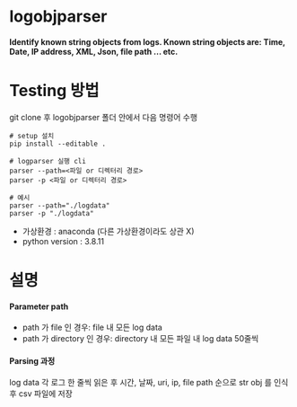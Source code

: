 # logobjparser
#### Identify known string objects from logs. Known string objects are: Time, Date, IP address, XML, Json, file path ... etc.

# Testing 방법

git clone 후 logobjparser 폴더 안에서 다음 명령어 수행
```
# setup 설치
pip install --editable . 

# logparser 실행 cli
parser --path=<파일 or 디렉터리 경로>
parser -p <파일 or 디렉터리 경로>

# 예시
parser --path="./logdata"
parser -p "./logdata"
```

- 가상환경 : anaconda (다른 가상환경이라도 상관 X)
- python version : 3.8.11

# 설명

#### Parameter path

- path 가 file 인 경우: file 내 모든 log data
- path 가 directory 인 경우: directory 내 모든 파일 내 log data 50줄씩

#### Parsing 과정

log data 각 로그 한 줄씩 읽은 후 시간, 날짜, uri, ip, file path 순으로 str obj 를 인식 후 csv 파일에 저장
